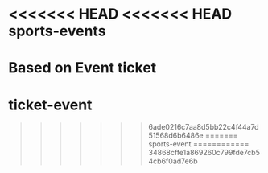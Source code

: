 <<<<<<< HEAD
<<<<<<< HEAD
sports-events
=============

Based on Event ticket
=======
ticket-event
============
>>>>>>> 6ade0216c7aa8d5bb22c4f44a7d51568d6b6486e
=======
sports-event
============
>>>>>>> 34868cffe1a869260c799fde7cb54cb6f0ad7e6b
